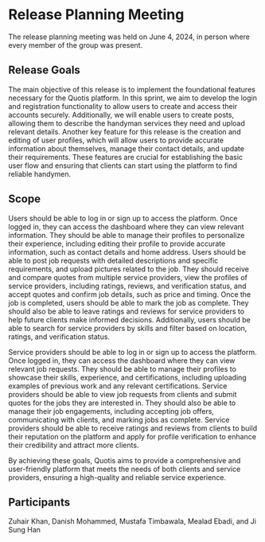 # Release Planning Meeting

The release planning meeting was held on June 4, 2024, in person where every member of the group was present.

## Release Goals

The main objective of this release is to implement the foundational features necessary for the Quotis platform. In this sprint, we aim to develop the login and registration functionality to allow users to create and access their accounts securely. Additionally, we will enable users to create posts, allowing them to describe the handyman services they need and upload relevant details. Another key feature for this release is the creation and editing of user profiles, which will allow users to provide accurate information about themselves, manage their contact details, and update their requirements. These features are crucial for establishing the basic user flow and ensuring that clients can start using the platform to find reliable handymen.

## Scope

Users should be able to log in or sign up to access the platform. Once logged in, they can access the dashboard where they can view relevant information. They should be able to manage their profiles to personalize their experience, including editing their profile to provide accurate information, such as contact details and home address. Users should be able to post job requests with detailed descriptions and specific requirements, and upload pictures related to the job. They should receive and compare quotes from multiple service providers, view the profiles of service providers, including ratings, reviews, and verification status, and accept quotes and confirm job details, such as price and timing. Once the job is completed, users should be able to mark the job as complete. They should also be able to leave ratings and reviews for service providers to help future clients make informed decisions. Additionally, users should be able to search for service providers by skills and filter based on location, ratings, and verification status.

Service providers should be able to log in or sign up to access the platform. Once logged in, they can access the dashboard where they can view relevant job requests. They should be able to manage their profiles to showcase their skills, experience, and certifications, including uploading examples of previous work and any relevant certifications. Service providers should be able to view job requests from clients and submit quotes for the jobs they are interested in. They should also be able to manage their job engagements, including accepting job offers, communicating with clients, and marking jobs as complete. Service providers should be able to receive ratings and reviews from clients to build their reputation on the platform and apply for profile verification to enhance their credibility and attract more clients.

By achieving these goals, Quotis aims to provide a comprehensive and user-friendly platform that meets the needs of both clients and service providers, ensuring a high-quality and reliable service experience.

## Participants

Zuhair Khan, Danish Mohammed, Mustafa Timbawala, Mealad Ebadi, and Ji Sung Han
